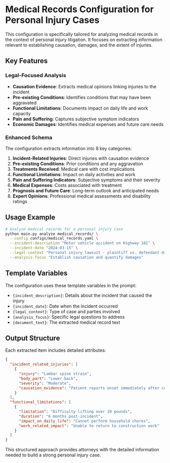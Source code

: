 # Medical Records Configuration for Personal Injury Cases

This configuration is specifically tailored for analyzing medical records in the context of personal injury litigation. It focuses on extracting information relevant to establishing causation, damages, and the extent of injuries.

## Key Features

### Legal-Focused Analysis
- **Causation Evidence**: Extracts medical opinions linking injuries to the incident
- **Pre-existing Conditions**: Identifies conditions that may have been aggravated
- **Functional Limitations**: Documents impact on daily life and work capacity
- **Pain and Suffering**: Captures subjective symptom indicators
- **Economic Damages**: Identifies medical expenses and future care needs

### Enhanced Schema
The configuration extracts information into 8 key categories:

1. **Incident-Related Injuries**: Direct injuries with causation evidence
2. **Pre-existing Conditions**: Prior conditions and any aggravation
3. **Treatments Received**: Medical care with cost implications
4. **Functional Limitations**: Impact on daily activities and work
5. **Pain and Suffering Indicators**: Subjective symptoms and their severity
6. **Medical Expenses**: Costs associated with treatment
7. **Prognosis and Future Care**: Long-term outlook and anticipated needs
8. **Expert Opinions**: Professional medical assessments and disability ratings

## Usage Example

```bash
# Analyze medical records for a personal injury case
python main.py analyze medical_records/ \
  --config configs/medical_records.yaml \
  --incident-description "Motor vehicle accident on Highway 101" \
  --incident-date "2024-03-15" \
  --legal-context "Personal injury lawsuit - plaintiff vs. defendant driver" \
  --analysis-focus "Establish causation and quantify damages"
```

## Template Variables

The configuration uses these template variables in the prompt:

- `{incident_description}`: Details about the incident that caused the injury
- `{incident_date}`: Date when the incident occurred  
- `{legal_context}`: Type of case and parties involved
- `{analysis_focus}`: Specific legal questions to address
- `{document_text}`: The extracted medical record text

## Output Structure

Each extracted item includes detailed attributes:

```json
{
  "incident_related_injuries": [
    {
      "injury": "Lumbar spine strain",
      "body_part": "Lower back",
      "severity": "Moderate",
      "causation_evidence": "Patient reports onset immediately after collision"
    }
  ],
  "functional_limitations": [
    {
      "limitation": "Difficulty lifting over 10 pounds",
      "duration": "6 months post-incident",
      "impact_on_daily_life": "Cannot perform household chores",
      "work_related_impact": "Unable to return to construction work"
    }
  ]
}
```

This structured approach provides attorneys with the detailed information needed to build a strong personal injury case.